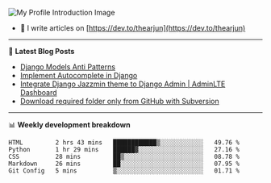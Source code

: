 ![My Profile Introduction Image](https://i.ibb.co/tLFZ15Q/gh.png)
- 📝 I write articles on [https://dev.to/thearjun](https://dev.to/thearjun)

-------

📕 **Latest Blog Posts**
<!-- BLOG-POST-LIST:START -->
- [Django Models Anti Patterns](https://dev.to/thearjun/django-models-anti-patterns-1ma1)
- [Implement Autocomplete in Django](https://dev.to/thearjun/implement-autocomplete-in-django-3h20)
- [Integrate Django Jazzmin theme to Django Admin | AdminLTE Dashboard](https://dev.to/thearjun/integrate-django-jazzmin-theme-to-django-admin-adminlte-dashboard-5aao)
- [Download required folder only from GitHub with Subversion](https://dev.to/thearjun/download-required-folder-only-from-github-with-subversion-2gpc)
<!-- BLOG-POST-LIST:END -->

-------

📊 **Weekly development breakdown**
<!--START_SECTION:waka-->
```text
HTML         2 hrs 43 mins   ████████████▒░░░░░░░░░░░░   49.76 % 
Python       1 hr 29 mins    ██████▓░░░░░░░░░░░░░░░░░░   27.16 % 
CSS          28 mins         ██▒░░░░░░░░░░░░░░░░░░░░░░   08.78 % 
Markdown     26 mins         ██░░░░░░░░░░░░░░░░░░░░░░░   07.95 % 
Git Config   5 mins          ▒░░░░░░░░░░░░░░░░░░░░░░░░   01.71 % 
```
<!--END_SECTION:waka-->
<img src='https://profile-counter.glitch.me/thearjun/count.svg' width='0px'>

